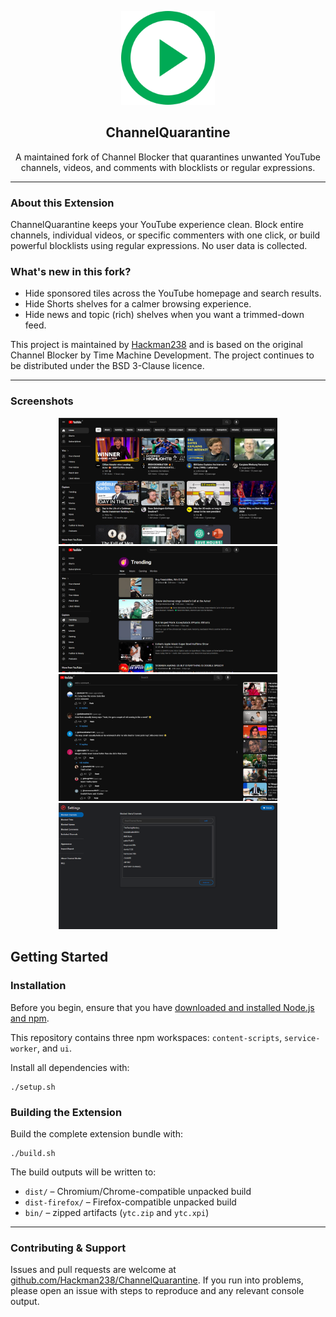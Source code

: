 <p align="center"><img src="images/CB_icon.svg" width="150" alt="ChannelQuarantine logo"></p>

<h2 align="center"><b>ChannelQuarantine</b></h2>

<p align="center">A maintained fork of Channel Blocker that quarantines unwanted YouTube channels, videos, and comments with blocklists or regular expressions.</p>

---

### About this Extension

ChannelQuarantine keeps your YouTube experience clean. Block entire channels, individual videos, or specific commenters with one click, or build powerful blocklists using regular expressions. No user data is collected.

### What's new in this fork?

- Hide sponsored tiles across the YouTube homepage and search results.
- Hide Shorts shelves for a calmer browsing experience.
- Hide news and topic (rich) shelves when you want a trimmed-down feed.

This project is maintained by [Hackman238](https://github.com/Hackman238) and is based on the original Channel Blocker by Time Machine Development. The project continues to be distributed under the BSD 3-Clause licence.

---

### Screenshots

<p align="center">
    <img src="assets/screenshot-1.png" width="350" alt="Block button on a video card">
    <img src="assets/screenshot-2.png" width="350" alt="ChannelQuarantine settings">
    <img src="assets/screenshot-3.png" width="350" alt="Blocked channel list">
    <img src="assets/screenshot-4.png" width="350" alt="Regex configuration">
</p>

## Getting Started

### Installation

Before you begin, ensure that you have [downloaded and installed Node.js and npm](https://nodejs.org/en/download/).

This repository contains three npm workspaces: `content-scripts`, `service-worker`, and `ui`.

Install all dependencies with:

```
./setup.sh
```

### Building the Extension

Build the complete extension bundle with:

```
./build.sh
```

The build outputs will be written to:

- `dist/` – Chromium/Chrome-compatible unpacked build
- `dist-firefox/` – Firefox-compatible unpacked build
- `bin/` – zipped artifacts (`ytc.zip` and `ytc.xpi`)

---

### Contributing & Support

Issues and pull requests are welcome at [github.com/Hackman238/ChannelQuarantine](https://github.com/Hackman238/ChannelQuarantine). If you run into problems, please open an issue with steps to reproduce and any relevant console output.
